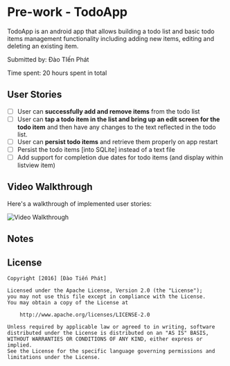 # Pre-work - TodoApp

TodoApp is an android app that allows building a todo list and basic todo items management functionality including adding new items, editing and deleting an existing item.

Submitted by: Đào TIến Phát

Time spent: 20 hours spent in total

## User Stories
* [ ] User can **successfully add and remove items** from the todo list
* [ ] User can **tap a todo item in the list and bring up an edit screen for the todo item** and then have any changes to the text reflected in the todo list.
* [ ] User can **persist todo items** and retrieve them properly on app restart
* [ ] Persist the todo items [into SQLite] instead of a text file
* [ ] Add support for completion due dates for todo items (and display within listview item)

## Video Walkthrough 

Here's a walkthrough of implemented user stories:

<img src='http://i.imgur.com/link/to/your/gif/file.gif' title='Video Walkthrough' width='' alt='Video Walkthrough' />

## Notes

## License

    Copyright [2016] [Đào Tiến Phát]

    Licensed under the Apache License, Version 2.0 (the "License");
    you may not use this file except in compliance with the License.
    You may obtain a copy of the License at

        http://www.apache.org/licenses/LICENSE-2.0

    Unless required by applicable law or agreed to in writing, software
    distributed under the License is distributed on an "AS IS" BASIS,
    WITHOUT WARRANTIES OR CONDITIONS OF ANY KIND, either express or implied.
    See the License for the specific language governing permissions and
    limitations under the License.
